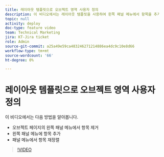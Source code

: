 ```yaml
---
title: 레이아웃 템플릿으로 오브젝트 영역 사용자 정의
description: 이 비디오에서는 레이아웃 템플릿을 사용하여 왼쪽 패널 메뉴에서 항목을 추가, 제거 및 다시 정렬하는 방법을 알아봅니다.
topic: null
activity: deploy
doc-type: feature video
team: Technical Marketing
jira: KT-Jira ticket
role: Admin
source-git-commit: a25a49e59ca483246271214886ea4dc9c10e8d66
workflow-type: tm+mt
source-wordcount: '66'
ht-degree: 0%

---
```


# 레이아웃 템플릿으로 오브젝트 영역 사용자 정의

이 비디오에서는 다음 방법을 알아봅니다.

* 오브젝트 페이지의 왼쪽 패널 메뉴에서 항목 제거
* 왼쪽 패널 메뉴에 항목 추가
* 패널 메뉴에서 항목 재정렬

>[!VIDEO](https://video.tv.adobe.com/v/335075/?quality=12&learn=on)

